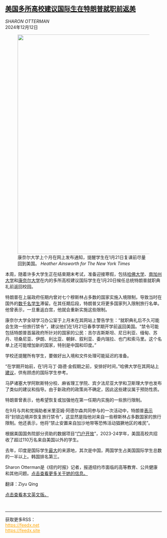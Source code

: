 <!--1733971021000-->
[美国多所高校建议国际生在特朗普就职前返美](https://cn.nytimes.com/usa/20241212/colleges-international-students-trump-travel-ban/)
------

<address>SHARON OTTERMAN</address><time pudate="2024-12-12 10:06:38" datetime="2024-12-12 10:06:38">2024年12月12日</time><figure><img src="https://images.weserv.nl/?url=static01.nyt.com/images/2024/12/11/multimedia/11nat-intl-students-cgjw/11nat-intl-students-cgjw-master1050.jpg" width="1050" height="705"><figcaption>康奈尔大学上个月在网上发布通知，提醒学生在1月21日复课前尽量回到美国。 <cite>Heather Ainsworth for The New York Times</cite></figcaption></figure><section><p>本周，随着许多大学生正在结束期末考试，准备迎接寒假，包括<a rel="noopener noreferrer" target="_blank" href="https://www.hio.harvard.edu/news/essential-information-winter-travel">哈佛大学</a>、<a rel="noopener noreferrer" target="_blank" href="https://www.latimes.com/california/story/2024-12-09/la-me-international-students-trump">南加州大学</a>和<a rel="noopener noreferrer" target="_blank" href="https://international.globallearning.cornell.edu/alerts/guidance-possible-immigration-changes-2025">康奈尔大学</a>在内的多所高校建议国际学生在1月20日候任总统特朗普就职典礼前返回校园。</p><p>特朗普在上届政府任期内曾对七个穆斯林占多数的国家实施入境限制，导致当时在国外的<a rel="noopener noreferrer" target="_blank" href="https://www.insidehighered.com/news/2017/01/30/students-and-scholars-are-stranded-after-trump-bars-travel-nationals-7-countries" title="Link: https://www.insidehighered.com/news/2017/01/30/students-and-scholars-are-stranded-after-trump-bars-travel-nationals-7-countries">数千名学生</a>滞留。在其任期后段，特朗普又将更多国家列入限制旅行名单。他曾表示，一旦重返白宫，他就会重新实施这些限制。</p><p>康奈尔大学全球学习办公室于上月末在其网站上警告学生：“就职典礼后不久可能会生效一份旅行禁令”，建议他们在1月21日春季学期开学前返回美国。“禁令可能包括特朗普首届政府所针对的国家的公民：吉尔吉斯斯坦、尼日利亚、缅甸、苏丹、坦桑尼亚、伊朗、利比亚、朝鲜、叙利亚、委内瑞拉、也门和索马里。这个名单上还可能增加新的国家，特别是中国和印度。”</p><p>学校还提醒所有学生，要做好出入境和文件处理可能延迟的准备。</p><p>“在学期开始前，在1月马丁·路德·金假期之前，安排好时间，”哈佛大学在其网站上<a rel="noopener noreferrer" target="_blank" href="https://www.hio.harvard.edu/news/essential-information-winter-travel">建议</a>，供有顾虑的国际学生参考。</p><p>马萨诸塞大学阿默斯特分校、麻省理工学院、宾夕法尼亚大学和卫斯理大学也发布了类似的建议和指导。由于新政府的政策尚不确定，因此这些建议属于预防性质。</p><p>特朗普曾表示，他希望恢复或加强他在第一任期内实施的一些旅行限制。</p><p>在9月与共和党捐助者米里亚姆·阿德尔森共同参与的一次活动中，特朗普<a rel="noopener noreferrer" target="_blank" href="https://www.bloomberg.com/news/videos/2024-09-20/donald-trump-vows-to-restore-travel-ban-bar-refugees-from-gaza">表示</a>将“封锁边境并恢复旅行禁令”，这显然是指他对来自一些穆斯林占多数国家的旅行限制。他还表示，他将“禁止安置来自加沙地带等恐怖活动猖獗地区的难民”。</p><p>根据美国国务院部分资助的数据项目“<a rel="noopener noreferrer" target="_blank" href="https://opendoorsdata.org/data/international-students/enrollment-trends/">门户开放</a>”，2023-24学年，美国高校共招收了超过110万名来自美国以外的学生。</p><p>去年，印度是国际学生<a rel="noopener noreferrer" target="_blank" href="https://opendoorsdata.org/data/international-students/leading-places-of-origin/" title="Link: https://opendoorsdata.org/data/international-students/leading-places-of-origin/">最大</a>的来源地，其次是中国，两国学生占美国国际学生总数的一半以上。韩国排名第三。</p></section><footer><p>Sharon Otterman是《纽约时报》记者，报道纽约市面临的高等教育、公共健康和其他问题。<a rel="nofollow" target="_blank" href="https://www.nytimes.com/by/sharon-otterman">点击查看更多关于她的信息。</a></p><p>翻译：Ziyu Qing</p><p><a rel="nofollow" target="_blank" href="https://www.nytimes.com/2024/12/11/us/colleges-international-students-trump-travel-ban.html">点击查看本文英文版。</a></p></footer><br><hr><div>获取更多RSS：<br><a href="https://feedx.net" style="color:orange" target="_blank">https://feedx.net</a> <br><a href="https://feedx.site" style="color:orange" target="_blank">https://feedx.site</a><br></div>
